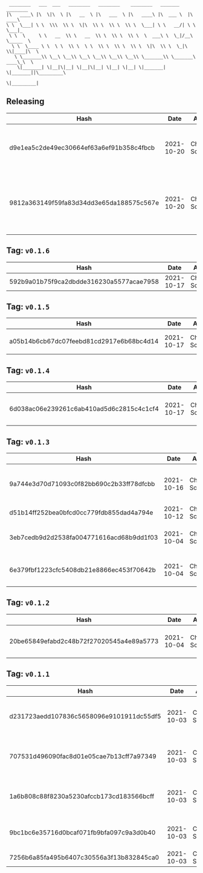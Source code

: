 ```
 ________   ___  ___   ________   ________    ________   _______    ________      
|\   ____\ |\  \|\  \ |\   __  \ |\   ___  \ |\   ____\ |\  ___ \  |\   ____\     
\ \  \___| \ \  \\\  \\ \  \|\  \\ \  \\ \  \\ \  \___| \ \   __/| \ \  \___|_    
 \ \  \     \ \   __  \\ \   __  \\ \  \\ \  \\ \  \  ___\ \  \_|/__\ \_____  \   
  \ \  \____ \ \  \ \  \\ \  \ \  \\ \  \\ \  \\ \  \|\  \\ \  \_|\ \\|____|\  \  
   \ \_______\\ \__\ \__\\ \__\ \__\\ \__\\ \__\\ \_______\\ \_______\ ____\_\  \ 
    \|_______| \|__|\|__| \|__|\|__| \|__| \|__| \|_______| \|_______||\_________\
                                                                      \|_________|
```

## Releasing
| Hash | Date | Author | Changes |
|------|------|--------|---------|
| d9e1ea5c2de49ec30664ef63a6ef91b358c4fbcb | 2021-10-20 | Chris Schubert | Automatic depenency and reference management and cleanup |
| 9812a363149f59fa83d34dd3e65da188575c567e | 2021-10-20 | Chris Schubert | Committing project and assembly management changes before regenerating project files |


 ## Tag: `v0.1.6`
| Hash | Date | Author | Changes |
|------|------|--------|---------|
| 592b9a01b75f9ca2dbdde316230a5577acae7958 | 2021-10-17 | Chris Schubert | Updating packages |


 ## Tag: `v0.1.5`
| Hash | Date | Author | Changes |
|------|------|--------|---------|
| a05b14b6cb67dc07feebd81cd2917e6b68bc4d14 | 2021-10-17 | Chris Schubert | Fixing package jsons |


 ## Tag: `v0.1.4`
| Hash | Date | Author | Changes |
|------|------|--------|---------|
| 6d038ac06e239261c6ab410ad5d6c2815c4c1cf4 | 2021-10-17 | Chris Schubert | Fixing doozy input issues |


 ## Tag: `v0.1.3`
| Hash | Date | Author | Changes |
|------|------|--------|---------|
| 9a744e3d70d71093c0f82bb690c2b33ff78dfcbb | 2021-10-16 | Chris Schubert | More project cleanup and refactoring |
| d51b14ff252bea0bfcd0cc779fdb855dad4a794e | 2021-10-12 | Chris Schubert | Code cleanup |
| 3eb7cedb9d2d2538fa004771616acd68b9dd1f03 | 2021-10-04 | Chris Schubert | Fixing bug in how the new files are written |
| 6e379fbf1223cfc5408db21e8866ec453f70642b | 2021-10-04 | Chris Schubert | Adding in asset correction utilities |


 ## Tag: `v0.1.2`
| Hash | Date | Author | Changes |
|------|------|--------|---------|
| 20be65849efabd2c48b72f27020545a4e89a5773 | 2021-10-04 | Chris Schubert | Code cleanup and refactoring |


 ## Tag: `v0.1.1`
| Hash | Date | Author | Changes |
|------|------|--------|---------|
| d231723aedd107836c5658096e9101911dc55df5 | 2021-10-03 | Chris Schubert | Updating namespaces to match folder structure |
| 707531d496090fac8d01e05cae7b13cff7a97349 | 2021-10-03 | Chris Schubert | Adding back files removed by template process |
| 1a6b808c88f8230a5230afccb173cd183566bcff | 2021-10-03 | Chris Schubert | Organizing Appalachia packages for package management |
| 9bc1bc6e35716d0bcaf071fb9bfa097c9a3d0b40 | 2021-10-03 | Chris Schubert | Initializing organization repository for project. |
| 7256b6a85fa495b6407c30556a3f13b832845ca0 | 2021-10-03 | Chris Schubert | Added README.md |
